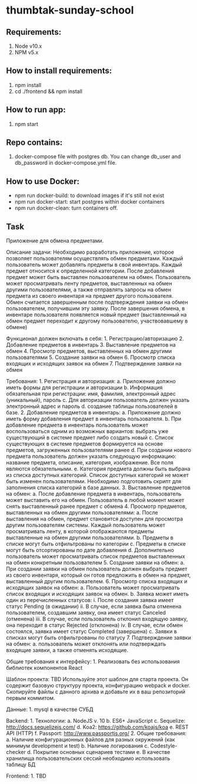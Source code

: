 # thumbtak-sunday-school

## Requirements:
1. Node v10.x
2. NPM v5.x

## How to install requirements:
1. npm install
2. cd ./frontend && npm install

## How to run app:
1. npm start

## Repo contains:
1. docker-compose file with postgres db. You can change db_user and db_password in docker-compose.yml file.

## How to use Docker:
* npm run docker-build: to download images if it's still not exist
* npm run docker-start: start postgres within docker containers
* npm run docker-clean: turn containers off.

## Task

Приложение для обмена предметами.

Описание задачи:
Необходимо разработать приложение, которое позволяет пользователям осуществлять обмен предметами.
Каждый пользователь может добавлять предметы в свой инвентарь. Каждый предмет относится к определенной категории. После добавления предмет может быть выставлен пользователем на обмен.
Пользователь может просматривать ленту предметов, выставленных на обмен другими пользователями, а также отправлять запросы на обмен предмета из своего инвентаря на предмет другого пользователя.
Обмен считается завершенным после подтверждения заявки на обмен пользователем, получившим эту заявку. После завершения обмена, в инвентаре пользователя появляется новый предмет (выставленный на обмен предмет переходит к другому пользователю, участвовавшему в обмене)

Функционал должен включать в себя:
    1. Регистрацию/авторизацию
    2. Добавление предметов в инвентарь
    3. Выставление предметов на обмен
    4. Просмотр предметов, выставленных на обмен другими пользователями
    5. Создание заявки на обмен
    6. Просмотр списка входящих и исходящих заявок на обмен
    7. Подтверждение заявки на обмен

Требования:
    1. Регистрация и авторизация:
        a. Приложение должно иметь формы для регистрации и авторизации
        b. Информация обязательная при регистрации: имя, фамилия, электронный адрес (уникальный), пароль
        c. Для авторизации пользователь должен указать электронный адрес и пароль
        d. создание таблицы пользователей в базе.
    2. Добавление предметов в инвентарь:
        a. Приложение должно иметь форму добавления предмет в инвентарь пользователя.
        b. При добавление предмета в инвентарь пользователь может воспользоваться одним из возможных вариантов: выбрать уже существующий в системе предмет либо создать новый
        c. Список существующих в системе предметов формируется на основе предметов, загруженных пользователями ранее
        d. При создании нового предмета пользователь должен указать следующую информацию: название предмета, описание, категория, изображение. Все поля являются обязательными. 
        e. Категория предмета должны быть выбрана из списка доступных категорий. Список доступных категорий не может быть изменен пользователями. Необходимо подготовить скрипт для заполнения списка категорий в базе данных.
    3. Выставление предметов на обмен:
        a. После добавление предмета в инвентарь, пользователь может выставить его на обмен. Пользователь в любой момент может снять выставленный ранее предмет с обмена
    4. Просмотр предметов, выставленных на обмен другими пользователями:
        a. После выставления на обмен, предмет становится доступен для просмотра другим пользователям системы. Каждый пользователь может просматривать ленту, в которой отображаются предметы выставленные на обмен другими пользователями.
        b. Предметы в списке могут быть отфильтрованы по категории
        c. Предметы в списке могут быть отсортированы по дате добавления
        d. Дополнительно пользователь может просматривать список предметов выставленных на обмен конкретным пользователем
    5. Создание заявки на обмен:
        a. При создании заявки на обмен пользователь должен выбрать предмет из своего инвентаря, который он готов предложить в обмен на предмет, выставленный другим пользователем.
    6. Просмотр списка входящих и исходящих заявок на обмен:
        a. Пользователь может просматривать список входящих и исходящих заявок на обмен. 
        b. Заявка может иметь один из перечисленных статусов:
            i. После создания заявка имеет статус Pending (в ожидании)
            ii. В случае, если заявка была отменена пользователем, создавшим заявку, она имеет статус Canceled (отменена)
            iii. В случае, если пользователь отклонил входящую заявку, она переходит в статус Rejected (отклонена)
            iv. В случае, если обмен состоялся, заявка имеет статус Completed (завершена)
        c. Заявки в списках могут быть отфильтрованы по статусу
    7. Подтверждение заявки на обмен:
        a. пользователь может отклонять или подтверждать входящие заявки, а также отменять исходящие.



Общие требования к интерфейсу:
    1. Реализовать без использования библиотек компонентов React


Шаблон проекта: TBD
Используйте этот шаблон для старта проекта. Он содержит базовую структуру проекта, конфигурацию webpack и docker.
Скопируйте файлы с данного архива и добавьте их в ваш репозиторий первым коммитом.


Данные:
    1. mysql в качестве СУБД

Backend:
    1. Технологии:
        a. NodeJS v. 10
        b. ES6+ JavaScript
        c. Sequelize: http://docs.sequelizejs.com/ 
        d. Koa2: https://github.com/koajs/koa 
        e. REST API (HTTP)
        f. Passport: http://www.passportjs.org/ 
    2. Общие требования:
        a. Наличие конфигурационных файлов для разных окружений (как минимум development и test)
        b. Наличие логирования
        c. Codestyle-checker
        d. Покрытие основных сценариев тестами
        e. В качестве хранилища пользовательских сессий необходимо использовать таблицу БД

Frontend:
    1. TBD


